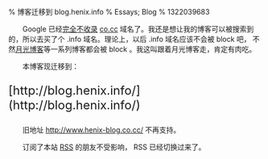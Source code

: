 % 博客迁移到 blog.henix.info
% Essays; Blog
% 1322039683

　　Google 已经[完全不收录](http://www.google.com/support/forum/p/Webmasters/thread?tid=10735eb11a40c0c8) [co.cc](http://www.co.cc/) 域名了。我还是想让我的博客可以被搜索到的，所以去买了个 .info 域名。理论上，以后 .info 域名应该不会被 block 吧， 不然[月光博客](http://www.williamlong.info/)等一系列博客都会被 block 。我这叫跟着月光博客走，肯定有肉吃。

　　本博客现迁移到：

<p class="center" style="font-size:x-large">[http://blog.henix.info/](http://blog.henix.info/)</p>

　　旧地址 http://www.henix-blog.co.cc/ 不再支持。

　　订阅了本站 [RSS](http://feed.feedsky.com/the-distant-town) 的朋友不受影响， RSS 已经切换过来了。
